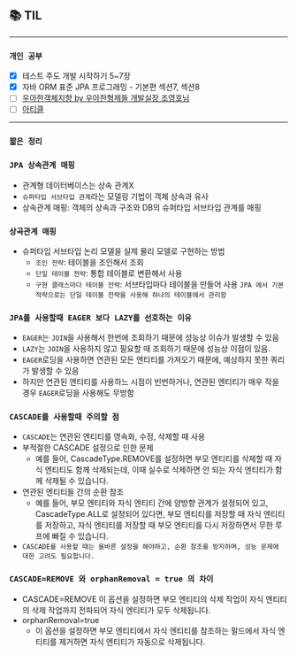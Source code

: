 
## 📚 TIL

---

### `개인 공부`
- [X] 테스트 주도 개발 시작하기 5~7장
- [X] 자바 ORM 표준 JPA 프로그래밍 - 기본편 섹션7, 섹션8
- [ ] [우아한객체지향 by 우아한형제들 개발실장 조영호님](https://www.youtube.com/watch?v=dJ5C4qRqAgA)
- [ ] [아티클](https://velog.io/@city7310/%EC%A3%BC%EB%8B%88%EC%96%B4%EB%A1%9C-1%EB%85%84-%EC%9D%BC%ED%95%98%EA%B3%A0-%EB%8A%90%EB%82%80-%EA%B2%83%EB%93%A4)

---
### `짧은 정리`

### `JPA 상속관계 매핑`

- 관계형 데이터베이스는 상속 관계X
- `슈퍼타입 서브타입 관계`라는 모델링 기법이 객체 상속과 유사
- 상속관계 매핑: 객체의 상속과 구조와 DB의 슈퍼타입 서브타입 관계를 매핑

### `상곡관계 매핑`
- 슈퍼타입 서브타입 논리 모델을 실제 물리 모델로 구현하는 방법
  - `조인 전략`: 테이블을 조인해서 조회
  - `단일 테이블 전략`: 통합 테이블로 변환해서 사용
  - `구현 클래스마다 테이블 전략`: 서브타입마다 테이블을 만들어 사용
`JPA 에서 기본 적략으로는 단일 테이블 전략을 사용해 하나의 테이블에서 관리함`

### `JPA를 사용할때 EAGER 보다 LAZY를 선호하는 이유`
- `EAGER`는 `JOIN`을 사용해서 한번에 조회하기 때문에 성능상 이슈가 발생할 수 있음
- `LAZY`는 `JOIN`을 사용하지 않고 필요할 때 조회하기 때문에 성능상 이점이 있음.
- `EAGER`로딩을 사용하면 연관된 모든 엔티티를 가져오기 때문에, 예상하지 못한 쿼리가 발생할 수 있음
- 하지만 연관된 엔티티를 사용하느 시점이 빈번하거나, 연관된 엔티티가 매우 작을 경우 `EAGER`로딩을 사용해도 무방함

### `CASCADE를 사용할때 주의할 점`
- `CASCADE`는 연관된 엔티티를 영속화, 수정, 삭제할 때 사용
- 부적절한 CASCADE 설정으로 인한 문제
  - 예를 들어, CascadeType.REMOVE를 설정하면 부모 엔티티를 삭제할 때 자식 엔티티도 함께 삭제되는데, 이때 실수로 삭제하면 안 되는 자식 엔티티가 함께 삭제될 수 있습니다.
- 연관된 엔티티들 간의 순환 참조
  - 예를 들어, 부모 엔티티와 자식 엔티티 간에 양방향 관계가 설정되어 있고, CascadeType.ALL로 설정되어 있다면, 부모 엔티티를 저장할 때 자식 엔티티를 저장하고, 자식 엔티티를 저장할 때 부모 엔티티를 다시 저장하면서 무한 루프에 빠질 수 있습니다.
- `CASCADE를 사용할 때는 올바른 설정을 해야하고, 순환 참조를 방지하며, 성능 문제에 대한 고려도 필요합니다.`


### `CASCADE=REMOVE 와 orphanRemoval = true 의 차이`
- CASCADE=REMOVE
  이 옵션을 설정하면 부모 엔티티의 삭제 작업이 자식 엔티티의 삭제 작업까지 전파되어 자식 엔티티가 모두 삭제됩니다. 
- orphanRemoval=true
  - 이 옵션을 설정하면 부모 엔티티에서 자식 엔티티를 참조하는 필드에서 자식 엔티티를 제거하면 자식 엔티티가 자동으로 삭제됩니다. 
